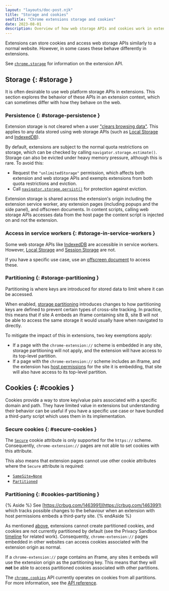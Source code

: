 ```yaml
---
layout: "layouts/doc-post.njk"
title: "Storage and cookies"
seoTitle: "Chrome extensions storage and cookies"
date: 2023-08-01
description: Overview of how web storage APIs and cookies work in extensions.
---
```


Extensions can store cookies and access web storage APIs similarly to a normal website. However, in
some cases these behave differently in extensions.

See [`chrome.storage`][chrome-storage-api] for information on the extension API.

## Storage {: #storage }

It is often desirable to use web platform storage APIs in extensions. This section explores the
behavior of these APIs in an extension context, which can sometimes differ with how they behave on the
web.

### Persistence {: #storage-persistence }

Extension storage is not cleared when a user ["clears browsing data"][clear-browsing-data].
This applies to any data stored using web storage APIs (such as
[Local Storage][local-storage] and [IndexedDB][indexeddb]).

By default, extensions are subject to the normal quota restrictions on storage, which can be checked
by calling `navigator.storage.estimate()`. Storage can also be evicted under heavy memory
pressure, although this is rare. To avoid this:

- Request the `"unlimitedStorage"` permission, which affects both extension and web storage APIs and
exempts extensions from both quota restrictions and eviction.
- Call [`navigator.storage.persist()`][storage-persist] for protection against eviction.

Extension storage is shared across the extension's origin including the extension service worker,
any extension pages (including popups and the side panel), and offscreen documents. In content
scripts, calling web storage APIs accesses data from the host page the content script is injected on
and not the extension.

### Access in service workers {: #storage-in-service-workers }

Some web storage APIs like [IndexedDB][indexeddb] are accessible in service workers. However,
[Local Storage][local-storage] and [Session Storage][session-storage] are not.

If you have a specific use case, use an [offscreen document][offscreen] to access these.

### Partitioning {: #storage-partitioning }

Partitioning is where keys are introduced for stored data to limit where it can be accessed.

When enabled, [storage partitioning][storage-partitioning] introduces changes to how partitioning
keys are defined to prevent certain types of cross-site tracking. In practice, this means that if
site A embeds an iframe containing site B, site B will not be able to access the same storage it
would usually have when navigated to directly.

To mitigate the impact of this in extensions, two key exemptions apply:

- If a page with the `chrome-extension://` scheme is embedded in any site, storage partitioning will
not apply, and the extension will have access to its top-level partition.
- If a page with the `chrome-extension://` scheme includes an iframe, and the extension has
[host permissions][declare-permissions] for the site it is embedding, that site will also have
access to its top-level partition.

## Cookies {: #cookies }

Cookies provide a way to store key/value pairs associated with a specific domain and path. They have
limited value in extensions but understanding their behavior can be useful if you have a specific
use case or have bundled a third-party script which uses them in its implementation.

### Secure cookies {: #secure-cookies }

The [`Secure`][cookies-restrict-access] cookie attribute is only supported for the `https://`
scheme. Consequently, `chrome-extension://` pages are not able to set cookies with this attribute.

This also means that extension pages cannot use other cookie attributes where the `Secure` attribute is
required:

- [`SameSite=None`][same-site]
- [`Partitioned`][chips]

### Partitioning {: #cookies-partitioning }

{% Aside %}
See [https://crbug.com/1463991](https://crbug.com/1463991) which tracks possible changes to the
behaviour when an extension with host permissions embeds a third-party site.
{% endAside %}

As mentioned [above](#secure-cookies), extensions cannot create partitioned cookies, and cookies
are not currently partitioned by default (see the Privacy Sandbox
[timeline][privacy-sandbox-timeline] for related work). Consequently, `chrome-extension://` pages
embedded in other websites can access cookies associated with the extension origin as normal.

If a `chrome-extension://` page contains an iframe, any sites it embeds will use the extension
origin as the partitioning key. This means that they will **not** be able to access partitioned
cookies associated with other partitions.

The [`chrome.cookies`][chrome-cookies] API currently operates on cookies from all partitions. For
more information, see the [API reference][chrome-cookies-partitioning].

[clear-browsing-data]: https://support.google.com/chrome/answer/2392709
[indexeddb]: https://developer.mozilla.org/docs/Web/API/IndexedDB_API
[local-storage]: https://developer.mozilla.org/docs/Web/API/Window/localStorage
[session-storage]: https://developer.mozilla.org/docs/Web/API/Window/sessionStorage
[chrome-storage-api]: /docs/extensions/reference/storage
[offscreen]: /docs/extensions/reference/offscreen
[on-message]: /docs/extensions/reference/runtime/#event-onMessage
[create-offscreen]: /docs/extensions/reference/offscreen/#method-createDocument
[send-message]: /docs/extensions/reference/runtime/#method-sendMessage
[storage-partitioning]: /docs/privacy-sandbox/storage-partitioning
[declare-permissions]: /docs/extensions/mv3/declare_permissions/
[cookies-restrict-access]: https://developer.mozilla.org/docs/Web/HTTP/Cookies#restrict_access_to_cookies
[chips]: /docs/privacy-sandbox/chips
[same-site]: https://web.dev/samesite-cookies-explained
[privacy-sandbox-timeline]: https://privacysandbox.com/open-web/#open-web-timeline-3pc
[chrome-cookies]: /docs/extensions/reference/cookies
[chrome-cookies-partitioning]: /docs/extensions/reference/cookies#partitioning
[storage-persist]: https://developer.mozilla.org/docs/Web/API/StorageManager/persist
